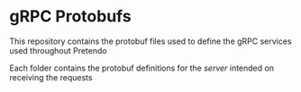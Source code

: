 # gRPC Protobufs

This repository contains the protobuf files used to define the gRPC services used throughout Pretendo

Each folder contains the protobuf definitions for the *server* intended on receiving the requests